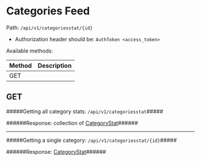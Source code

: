 Categories Feed
=

Path: `/api/v1/categoriesstat/{id}`  

* Authorization header should be: `AuthToken <access_token>`

Available methods:

|Method|Description|
|------|-----------|
|GET||

GET
-
#####Getting all category stats: `/api/v1/categoriesstat`#####

######Response: collection of [CategoryStat](https://github.com/zazzlife/api-docs/blob/master/objects/categorystat.md)######

-----------------------

#####Getting a single category: `/api/v1/categoriesstat/{id}`#####

######Response: [CategoryStat](https://github.com/zazzlife/api-docs/blob/master/objects/categorystat.md)######

